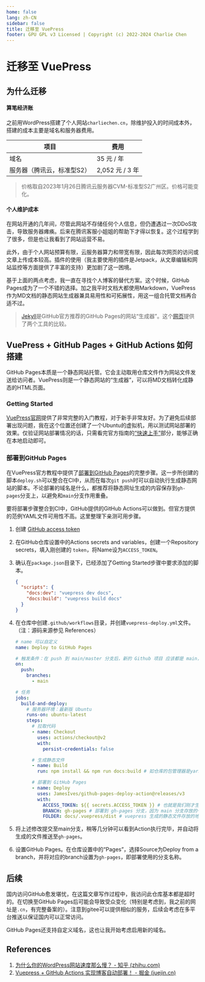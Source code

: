 ```yaml
---
home: false
lang: zh-CN
sidebar: false
title: 迁移至 VuePress
footer: GPU GPL v3 Licensed | Copyright (c) 2022-2024 Charlie Chen
---
```


# 迁移至 VuePress

## 为什么迁移

#### 算笔经济账

之前用WordPress搭建了个人网站`charliechen.cn`，除维护投入的时间成本外，搭建的成本主要是域名和服务器费用。

| 项目                           | 费用            |
| ------------------------------ | --------------- |
| 域名                           | 35 元 / 年      |
| 服务器（腾讯云，标准型S2）         | 2,052 元 / 3 年 |

> 价格取自2023年1月26日腾讯云服务器CVM-标准型S2广州区。价格可能变化。

#### 个人维护成本

在网站开通的几年间，尽管此网站不存储任何个人信息，但仍遭遇过一次DDoS攻击，导致服务器瘫痪。后来在腾讯客服小姐姐的帮助下才得以恢复。这个过程学到了很多，但是也让我看到了网站运营不易。

此外，由于个人网站预算有限，云服务器算力和带宽有限，因此每次网页的访问或文章上传成本较高。插件的使用（我主要使用的插件是Jetpack，从文章编辑和网站监控等方面提供了丰富的支持）更加剧了这一困境。

基于上面的两点考虑，我一直在寻找个人博客的替代方案。这个时候，GitHub Pages成为了一个不错的选择。加之我平时文档大都使用Markdown，VuePress作为MD文档的静态网站生成器兼具易用性和可拓展性，用这一组合托管文档再合适不过。

>   [Jekyll](https://jekyllrb.com)是GitHub官方推荐的GitHub Pages的网站“生成器”。这个[网页](https://stackshare.io/stackups/hugo-vs-jekyll-vs-vuepress)提供了两个工具的比较。

## VuePress + GitHub Pages + GitHub Actions 如何搭建

GitHub Pages本质是一个静态网站托管。它会主动取用仓库文件作为网站文件发送给访问者。VuePress则是一个静态网站的“生成器”，可以将MD文档转化成静态的HTML页面。

### Getting Started

[VuePress官网](https://vuepress.vuejs.org/guide/getting-started.html)提供了非常完整的入门教程，对于新手非常友好。为了避免后续部署出现问题，我在这个位置还创建了一个Ubuntu的虚拟机，用以测试网站部署的效果。仅验证网站部署情况的话，只需看完官方指南的[“快速上手”](https://vuepress.vuejs.org/zh/guide/getting-started.html#%E5%BF%AB%E9%80%9F%E4%B8%8A%E6%89%8B)部分，能够正确在本地启动即可。

### 部署到GitHub Pages

在VuePress官方教程中提供了[部署到GitHub Pages](https://vuepress.vuejs.org/zh/guide/deploy.html#github-pages)的完整步骤。这一步所创建的脚本`deploy.sh`可以整合在CI中，从而在每次`git push`时可以自动执行生成静态网站的脚本。不论部署的域名是什么，都推荐将静态网址生成的内容保存到`gh-pages`分支上，以避免和`main`分支作用重叠。

要将部署步骤整合到CI中，GitHub提供的GitHub Actions可以做到。但官方提供的范例YAML文件可用性不高。这里整理下亲测可用步骤。

1.   创建 [GitHub access token](https://docs.github.com/en/authentication/keeping-your-account-and-data-secure/creating-a-personal-access-token)

2.   在GitHub仓库设置中的Actions secrets and variables，创建一个Repository secrets，填入刚创建的 `token`，将Name设为`ACCESS_TOKEN`。

3.   确认在`package.json`目录下，已经添加了Getting Started步骤中要求添加的脚本。

     ```json
     {
       "scripts": {
         "docs:dev": "vuepress dev docs",
         "docs:build": "vuepress build docs"
       }
     }
     ```

4.   在仓库中创建`.github/workflows`目录，并创建`vuepress-deploy.yml`文件。 （注：源码来源参见 References）

     ```yaml
     # name 可以自定义
     name: Deploy to GitHub Pages

     # 触发条件：在 push 到 main/master 分支后，新的 Github 项目 应该都是 main，而之前的项目一般都是 master
     on:
       push:
         branches:
           - main

     # 任务
     jobs:
       build-and-deploy:
         # 服务器环境：最新版 Ubuntu
         runs-on: ubuntu-latest
         steps:
           # 拉取代码
           - name: Checkout
             uses: actions/checkout@v2
             with:
               persist-credentials: false

           # 生成静态文件
           - name: Build
             run: npm install && npm run docs:build # 如仓库的包管理器是yarn，则应执行yarn && yarn docs:build

           # 部署到 GitHub Pages
           - name: Deploy
             uses: JamesIves/github-pages-deploy-action@releases/v3
             with:
               ACCESS_TOKEN: ${{ secrets.ACCESS_TOKEN }} # 也就是我们刚才生成的 secret
               BRANCH: gh-pages # 部署到 gh-pages 分支，因为 main 分支存放的一般是源码，而 gh-pages 分支则用来存放生成的静态文件
               FOLDER: docs/.vuepress/dist # vuepress 生成的静态文件存放的地方

     ```

5.   将上述修改提交至main分支，稍等几分钟可以看到Action执行完毕，并自动将生成的文件推送至`gh-pages`。
6.   设置GitHub Pages。在仓库设置中的“Pages”，选择Source为Deploy from a branch，并将对应的branch设置为`gh-pages`，即部署使用的分支名称。

## 后续

国内访问GitHub愈发堪忧，在这篇文章写作过程中，我访问此仓库基本都是超时的。在切换至GitHub Pages后可能会导致受众变化（特别是考虑到，我之前的网址是`.cn`，有完整备案的）。注意到gitee可以提供相似的服务，后续会考虑在多平台推送以保证国内可以正常访问。

GitHub Pages还支持自定义域名，这也让我开始考虑启用新的域名。

## References

1.   [为什么你的WordPress网站速度那么慢？ - 知乎 (zhihu.com)](https://zhuanlan.zhihu.com/p/365548465)
2.   [Vuepress + GitHub Actions 实现博客自动部署！ - 掘金 (juejin.cn)](https://juejin.cn/post/7000572105154625567)